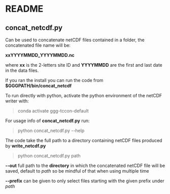 # README #

## concat_netcdf.py ##

Can be used to concatenate netCDF files contained in a folder, the concatenated file name will be:

**xxYYYYMMDD_YYYYMMDD.nc**

where **xx** is the 2-letters site ID and **YYYYMMDD** are the first and last date in the data files.

If you ran the install you can run the code from **$GGGPATH/bin/concat_netcdf**

To run directly with python, activate the python environment of the netCDF writer with:

> conda activate ggg-tccon-default

For usage info of **concat_netcdf.py** run:

> python concat_netcdf.py --help

The code take the full path to a directory containing netCDF files produced by **write_netcdf.py**

> python concat_netcdf.py path

**--out** full path to the **directory** in which the concatenated netCDF file will be saved, default to *path* so be mindful of that when using multiple time

**--prefix** can be given to only select files starting with the given prefix under *path*


